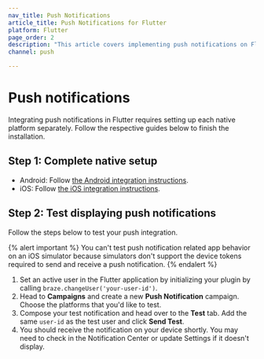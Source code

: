 ```yaml
---
nav_title: Push Notifications
article_title: Push Notifications for Flutter
platform: Flutter
page_order: 2
description: "This article covers implementing push notifications on Flutter."
channel: push

---
```


# Push notifications

Integrating push notifications in Flutter requires setting up each native platform separately. Follow the respective guides below to finish the installation.

## Step 1: Complete native setup

- Android: Follow [the Android integration instructions][1].
- iOS: Follow [the iOS integration instructions][2].

## Step 2: Test displaying push notifications

Follow the steps below to test your push integration.

{% alert important %}
You can't test push notification related app behavior on an iOS simulator because simulators don't support the device tokens required to send and receive a push notification.
{% endalert %}

1. Set an active user in the Flutter application by initializing your plugin by calling `braze.changeUser('your-user-id')`.
2. Head to **Campaigns** and create a new **Push Notification** campaign. Choose the platforms that you'd like to test.
3. Compose your test notification and head over to the **Test** tab. Add the same `user-id` as the test user and click **Send Test**.
4. You should receive the notification on your device shortly. You may need to check in the Notification Center or update Settings if it doesn't display.


[1]: {{site.baseurl}}/developer_guide/platform_integration_guides/android/push_notifications/integration/standard_integration/
[2]: {{site.baseurl}}/developer_guide/platform_integration_guides/ios/push_notifications/integration/
